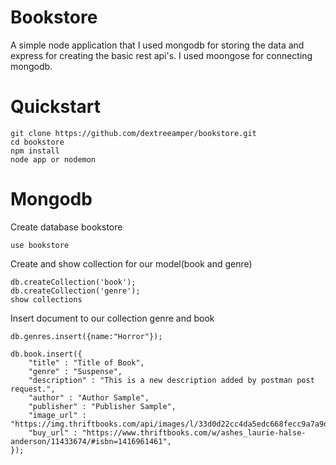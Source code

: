 # Bookstore
A simple node application that I used mongodb for storing the data and express for creating the basic rest api's. I used moongose for connecting mongodb.

# Quickstart
```
git clone https://github.com/dextreeamper/bookstore.git
cd bookstore
npm install
node app or nodemon
```
# Mongodb
Create database bookstore
```
use bookstore
```
Create and show collection for our model(book and genre)
```
db.createCollection('book');
db.createCollection('genre');
show collections
```
Insert document to our collection genre and book
```
db.genres.insert({name:"Horror"});

db.book.insert({
	"title" : "Title of Book",
	"genre" : "Suspense",
	"description" : "This is a new description added by postman post request.",
	"author" : "Author Sample",
	"publisher" : "Publisher Sample",
	"image_url" : "https://img.thriftbooks.com/api/images/l/33d0d22cc4da5edc668fecc9a7a9d3d6ed0ee443.jpg",
	"buy_url" : "https://www.thriftbooks.com/w/ashes_laurie-halse-anderson/11433674/#isbn=1416961461",
});
```
